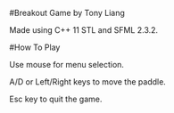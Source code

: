 #Breakout Game by Tony Liang

Made using C++ 11 STL and SFML 2.3.2.

#How To Play

Use mouse for menu selection.

A/D or Left/Right keys to move the paddle.

Esc key to quit the game.